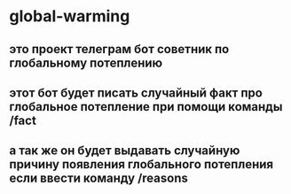 # global-warming
## это проект телеграм бот советник по глобальному потеплению
## этот бот будет писать случайный факт про глобальное потепление при помощи команды /fact
## а так же он будет выдавать случайную причину появления глобального потепления если ввести команду /reasons
##

